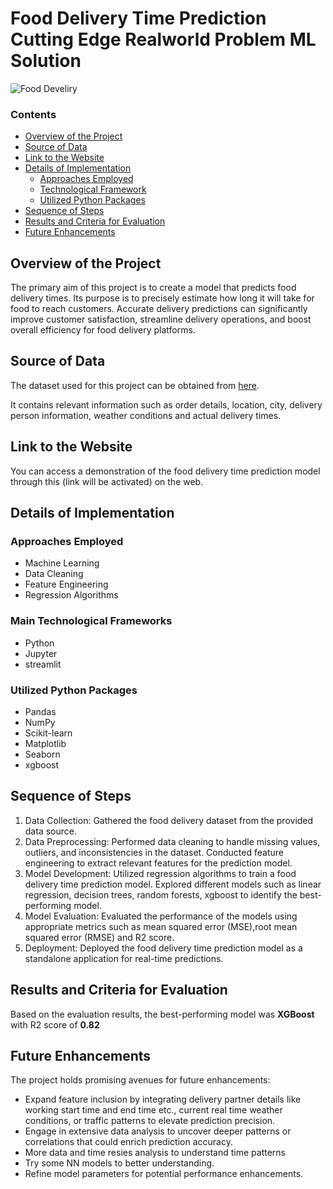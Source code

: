 # Food Delivery Time Prediction Cutting Edge Realworld Problem ML Solution


![Food Develiry](../imgs/boltcloneapp.jpg)

### Contents
- [Overview of the Project](#overview-of-the-project)
- [Source of Data](#source-of-data)
- [Link to the Website](#link-to-the-website)
- [Details of Implementation](#details-of-implementation)
    - [Approaches Employed](#approaches-employed)
    - [Technological Framework](#technological-framework)
    - [Utilized Python Packages](#utilized-python-packages)
- [Sequence of Steps](#sequence-of-steps)
- [Results and Criteria for Evaluation](#results-and-criteria-for-evaluation)
- [Future Enhancements](#future-enhancements)

  
## Overview of the Project
The primary aim of this project is to create a model that predicts food delivery times. Its purpose is to precisely estimate how long it will take for food to reach customers. Accurate delivery predictions can significantly improve customer satisfaction, streamline delivery operations, and boost overall efficiency for food delivery platforms.

## Source of Data
The dataset used for this project can be obtained from [here](https://www.kaggle.com/datasets/gauravmalik26/food-delivery-dataset).

It contains relevant information such as order details, location, city, delivery person information, weather conditions and actual delivery times.

## Link to the Website

You can access a demonstration of the food delivery time prediction model through this (link will be activated) on the web.

## Details of Implementation

### Approaches Employed
* Machine Learning
* Data Cleaning
* Feature Engineering
* Regression Algorithms

### Main Technological Frameworks
* Python
* Jupyter
* streamlit

### Utilized Python Packages
* Pandas
* NumPy
* Scikit-learn
* Matplotlib
* Seaborn
* xgboost

## Sequence of Steps

1. Data Collection: Gathered the food delivery dataset from the provided data source.
2. Data Preprocessing: Performed data cleaning to handle missing values, outliers, and inconsistencies in the dataset. Conducted feature engineering to extract relevant features for the prediction model.
3. Model Development: Utilized regression algorithms to train a food delivery time prediction model. Explored different models such as linear regression, decision trees, random forests, xgboost to identify the best-performing model.
4. Model Evaluation: Evaluated the performance of the models using appropriate metrics such as mean squared error (MSE),root mean squared error (RMSE) and R2 score.
5. Deployment: Deployed the food delivery time prediction model as a standalone application for real-time predictions.

## Results and Criteria for Evaluation

Based on the evaluation results, the best-performing model was **XGBoost** with R2 score of **0.82**

## Future Enhancements

The project holds promising avenues for future enhancements:

* Expand feature inclusion by integrating delivery partner details like working start time and end time etc., current real time weather conditions, or traffic patterns to elevate prediction precision.
* Engage in extensive data analysis to uncover deeper patterns or correlations that could enrich prediction accuracy.
* More data and time resies analysis to understand time patterns
* Try some NN models to better understanding.
* Refine model parameters for potential performance enhancements.





